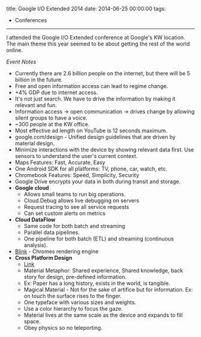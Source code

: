 title: Google I/O Extended 2014
date: 2014-06-25 00:00:00
tags:
  - Conferences
---
I attended the Google I/O Extended conference at Google's KW location.  The main theme this year seemed to be about getting the rest of the world online.

*Event Notes*
* Currently there are 2.6 billion people on the internet, but there will be 5 billion in the future.
* Free and open information access can lead to regime change.
* +4% GDP due to internet access.
* It's not just search.  We have to drive the information by making it relevant and fun.
* Information access -> open communication -> drives change by allowing silent groups to have a voice.
* ~300 people at the KW office.
* Most effective ad length on YouTube is 12 seconds maximum.
* google.com/design - Unified design guidelines that are driven by material design.
* Minimize interactions with the device by showing relevant data first.  Use sensors to understand the user's current context.
* Maps Features: Fast, Accurate, Easy
* One Android SDK for all platforms: TV, phone, car, watch, etc.
* Chromebook Features: Speed, Simplicity, Security
* Google Drive encrypts your data in both during transit and storage.
* **Google cloud**
  * Allows small teams to run big operations.
  * Cloud.Debug allows live debugging on servers
  * Request tracing to see all service requests
  * Can set custom alerts on metrics
* **Cloud DataFlow**
  * Same code for both batch and streaming
  * Parallel data pipelines.
  * One pipeline for both batch (ETL) and streaming (continuous analysis).
* <u>Blink</u> - Chromes rendering engine
* **Cross Platform Design**
  * [Link](http://www.google.com/design/spec)
  * Material Metaphor: Shared experience, Shared knowledge, back story for design, pre-defined information.
  * Ex: Paper has a long history, exists in the world, is tangible.
  * Magical Material - Not for the sake of artifice but for information.  Ex: on touch the surface rises to the finger.
  * One typeface with various sizes and weights.
  * Use a color hierarchy to focus the gaze.
  * Material lives at the same scale as the device and expands to fill space.
  * Obey physics so no teleporting.